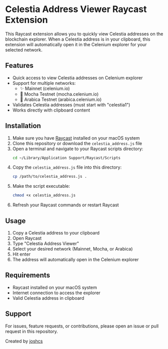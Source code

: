 # Celestia Address Viewer Raycast Extension

This Raycast extension allows you to quickly view Celestia addresses on the blockchain explorer. When a Celestia address is in your clipboard, this extension will automatically open it in the Celenium explorer for your selected network.

## Features

- Quick access to view Celestia addresses on Celenium explorer
- Support for multiple networks:
  - ✨ Mainnet (celenium.io)
  - 🧪 Mocha Testnet (mocha.celenium.io)
  - 🧪 Arabica Testnet (arabica.celenium.io)
- Validates Celestia addresses (must start with "celestia1")
- Works directly with clipboard content

## Installation

1. Make sure you have [Raycast](https://www.raycast.com/) installed on your macOS system
2. Clone this repository or download the `celestia_address.js` file
3. Open a terminal and navigate to your Raycast scripts directory:
   ```bash
   cd ~/Library/Application Support/Raycast/Scripts
   ```
4. Copy the `celestia_address.js` file into this directory:
   ```bash
   cp /path/to/celestia_address.js .
   ```
5. Make the script executable:
   ```bash
   chmod +x celestia_address.js
   ```
6. Refresh your Raycast commands or restart Raycast

## Usage

1. Copy a Celestia address to your clipboard
2. Open Raycast
3. Type "Celestia Address Viewer"
4. Select your desired network (Mainnet, Mocha, or Arabica)
5. Hit enter
6. The address will automatically open in the Celenium explorer

## Requirements

- Raycast installed on your macOS system
- Internet connection to access the explorer
- Valid Celestia address in clipboard

## Support

For issues, feature requests, or contributions, please open an issue or pull request in this repository.

Created by [joshcs](https://raycast.com/joshcs)
